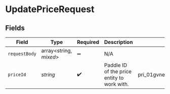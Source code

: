 # UpdatePriceRequest


## Fields

| Field                                       | Type                                        | Required                                    | Description                                 | Example                                     |
| ------------------------------------------- | ------------------------------------------- | ------------------------------------------- | ------------------------------------------- | ------------------------------------------- |
| `requestBody`                               | array<string, *mixed*>                      | :heavy_minus_sign:                          | N/A                                         |                                             |
| `priceId`                                   | *string*                                    | :heavy_check_mark:                          | Paddle ID of the price entity to work with. | pri_01gvne87kv8vbqa9jkfbmgtsed              |